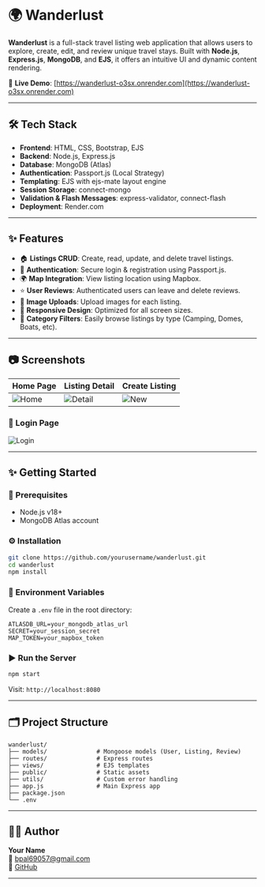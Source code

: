 # 🌍 Wanderlust

**Wanderlust** is a full-stack travel listing web application that allows users to explore, create, edit, and review unique travel stays. Built with **Node.js**, **Express.js**, **MongoDB**, and **EJS**, it offers an intuitive UI and dynamic content rendering.

🔗 **Live Demo**: [https://wanderlust-o3sx.onrender.com](https://wanderlust-o3sx.onrender.com)

---

## 🛠️ Tech Stack

- **Frontend**: HTML, CSS, Bootstrap, EJS
- **Backend**: Node.js, Express.js
- **Database**: MongoDB (Atlas)
- **Authentication**: Passport.js (Local Strategy)
- **Templating**: EJS with ejs-mate layout engine
- **Session Storage**: connect-mongo
- **Validation & Flash Messages**: express-validator, connect-flash
- **Deployment**: Render.com

---

## ✨ Features

- 🏠 **Listings CRUD**: Create, read, update, and delete travel listings.
- 🔐 **Authentication**: Secure login & registration using Passport.js.
- 🌍 **Map Integration**: View listing location using Mapbox.
- ⭐ **User Reviews**: Authenticated users can leave and delete reviews.
- 📂 **Image Uploads**: Upload images for each listing.
- 📱 **Responsive Design**: Optimized for all screen sizes.
- 🔎 **Category Filters**: Easily browse listings by type (Camping, Domes, Boats, etc).

---

## 📷 Screenshots

| Home Page | Listing Detail | Create Listing |
| --------- | -------------- | -------------- |
| ![Home](https://i.postimg.cc/qBLXg7Jf/Screenshot-2025-07-08-163304.png) | ![Detail](https://i.postimg.cc/7hmgRKsP/Screenshot-2025-07-08-163506.png) | ![New](https://i.postimg.cc/zvJCpskP/Screenshot-2025-07-08-163559.png) |

### 🔐 Login Page

![Login](https://i.postimg.cc/Hx148c8m/Screenshot-2025-07-08-163401.png)

---

## ✨ Getting Started

### 🧱 Prerequisites

- Node.js v18+
- MongoDB Atlas account

### ⚙️ Installation

```bash
git clone https://github.com/yourusername/wanderlust.git
cd wanderlust
npm install
```

### 📁 Environment Variables

Create a `.env` file in the root directory:

```env
ATLASDB_URL=your_mongodb_atlas_url
SECRET=your_session_secret
MAP_TOKEN=your_mapbox_token
```

### ▶️ Run the Server

```bash
npm start
```

Visit: `http://localhost:8080`

---

## 🗂️ Project Structure

```
wanderlust/
├── models/              # Mongoose models (User, Listing, Review)
├── routes/              # Express routes
├── views/               # EJS templates
├── public/              # Static assets
├── utils/               # Custom error handling
├── app.js               # Main Express app
├── package.json
└── .env
```

---

## 🧑‍💻 Author

**Your Name**\
📧 [bpal69057@gmail.com](mailto:bpal69057@gmail.com)\
🔗 [GitHub](https://github.com/biswajit-pal1)

---



